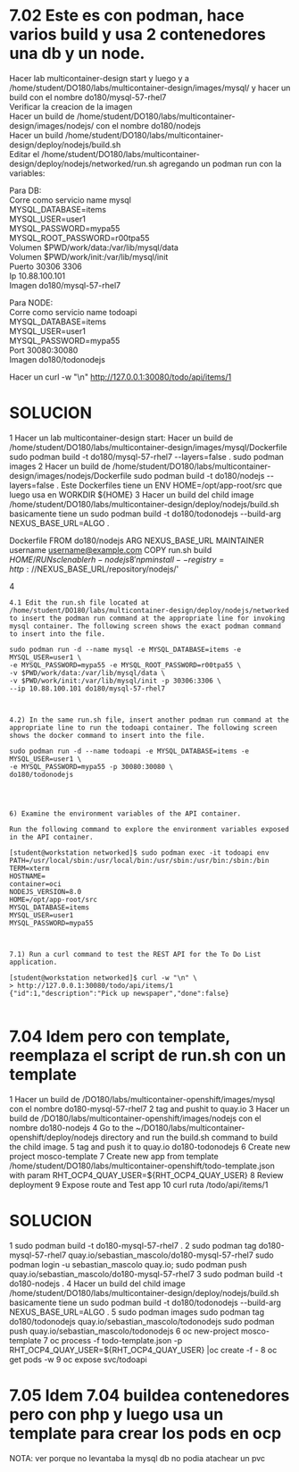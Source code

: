 # 7.02 Este es con podman, hace varios build y usa 2 contenedores una db y un node.  

Hacer lab multicontainer-design start y luego y a /home/student/DO180/labs/multicontainer-design/images/mysql/ y hacer un build con el nombre do180/mysql-57-rhel7  
Verificar la creacion de la imagen  
Hacer un build de /home/student/DO180/labs/multicontainer-design/images/nodejs/ con el nombre do180/nodejs  
Hacer un build /home/student/DO180/labs/multicontainer-design/deploy/nodejs/build.sh  
Editar el /home/student/DO180/labs/multicontainer-design/deploy/nodejs/networked/run.sh agregando un podman run con la variables:  
  
Para DB:  
Corre como servicio
name mysql  
MYSQL_DATABASE=items  
MYSQL_USER=user1  
MYSQL_PASSWORD=mypa55  
MYSQL_ROOT_PASSWORD=r00tpa55  
Volumen $PWD/work/data:/var/lib/mysql/data  
Volumen $PWD/work/init:/var/lib/mysql/init  
Puerto  30306 3306   
Ip 10.88.100.101  
Imagen do180/mysql-57-rhel7  
 
Para NODE:  
Corre como servicio
name todoapi  
MYSQL_DATABASE=items  
MYSQL_USER=user1  
MYSQL_PASSWORD=mypa55  
Port  30080:30080  
Imagen do180/todonodejs  


Hacer un curl -w "\n"  http://127.0.0.1:30080/todo/api/items/1  

# SOLUCION

1 Hacer un lab multicontainer-design start:
Hacer un build de  /home/student/DO180/labs/multicontainer-design/images/mysql/Dockerfile
sudo podman build -t do180/mysql-57-rhel7 --layers=false .
sudo podman images
2 Hacer un build de  /home/student/DO180/labs/multicontainer-design/images/nodejs/Dockerfile
sudo podman build -t do180/nodejs --layers=false .
Este Dockerfiles tiene un ENV HOME=/opt/app-root/src que luego usa en WORKDIR ${HOME}
3 Hacer un build del child image /home/student/DO180/labs/multicontainer-design/deploy/nodejs/build.sh 
basicamente tiene un sudo podman build -t do180/todonodejs --build-arg NEXUS_BASE_URL=ALGO .

Dockerfile
FROM do180/nodejs
ARG NEXUS_BASE_URL
MAINTAINER username <username@example.com>
COPY run.sh build ${HOME}/
RUN scl enable rh-nodejs8 'npm install --registry=http://$NEXUS_BASE_URL/repository/nodejs/'

4

```
4.1 Edit the run.sh file located at /home/student/DO180/labs/multicontainer-design/deploy/nodejs/networked to insert the podman run command at the appropriate line for invoking mysql container. The following screen shows the exact podman command to insert into the file.

sudo podman run -d --name mysql -e MYSQL_DATABASE=items -e MYSQL_USER=user1 \
-e MYSQL_PASSWORD=mypa55 -e MYSQL_ROOT_PASSWORD=r00tpa55 \
-v $PWD/work/data:/var/lib/mysql/data \
-v $PWD/work/init:/var/lib/mysql/init -p 30306:3306 \
--ip 10.88.100.101 do180/mysql-57-rhel7



4.2) In the same run.sh file, insert another podman run command at the appropriate line to run the todoapi container. The following screen shows the docker command to insert into the file.

sudo podman run -d --name todoapi -e MYSQL_DATABASE=items -e MYSQL_USER=user1 \
-e MYSQL_PASSWORD=mypa55 -p 30080:30080 \
do180/todonodejs




6) Examine the environment variables of the API container.

Run the following command to explore the environment variables exposed in the API container.

[student@workstation networked]$ sudo podman exec -it todoapi env
PATH=/usr/local/sbin:/usr/local/bin:/usr/sbin:/usr/bin:/sbin:/bin
TERM=xterm
HOSTNAME=
container=oci
NODEJS_VERSION=8.0
HOME=/opt/app-root/src
MYSQL_DATABASE=items
MYSQL_USER=user1
MYSQL_PASSWORD=mypa55



7.1) Run a curl command to test the REST API for the To Do List application.

[student@workstation networked]$ curl -w "\n" \
> http://127.0.0.1:30080/todo/api/items/1
{"id":1,"description":"Pick up newspaper","done":false}


```




# 7.04 Idem pero con template, reemplaza el script de run.sh con un template

1 Hacer un build de /DO180/labs/multicontainer-openshift/images/mysql con el nombre do180-mysql-57-rhel7
2 tag and pushit to quay.io 
3 Hacer un build de /DO180/labs/multicontainer-openshift/images/nodejs  con el nombre do180-nodejs
4 Go to the ~/DO180/labs/multicontainer-openshift/deploy/nodejs directory and run the build.sh command to build the child image.
5 tag and push it to quay.io do180-todonodejs
6 Create new project mosco-template
7 Create new app from template /home/student/DO180/labs/multicontainer-openshift/todo-template.json with param RHT_OCP4_QUAY_USER=${RHT_OCP4_QUAY_USER} 
8 Review deployment
9 Expose route and Test app
10 curl ruta /todo/api/items/1


# SOLUCION  

1 sudo podman build -t do180-mysql-57-rhel7 .
2 sudo podman tag do180-mysql-57-rhel7 quay.io/sebastian_mascolo/do180-mysql-57-rhel7
   sudo podman login -u sebastian_mascolo quay.io;  sudo podman push quay.io/sebastian_mascolo/do180-mysql-57-rhel7
3 sudo podman build -t do180-nodejs .
4 Hacer un build del child image /home/student/DO180/labs/multicontainer-design/deploy/nodejs/build.sh
   basicamente tiene un sudo podman build -t do180/todonodejs --build-arg NEXUS_BASE_URL=ALGO .
5 sudo podman images
   sudo podman tag do180/todonodejs quay.io/sebastian_mascolo/todonodejs
   sudo podman push quay.io/sebastian_mascolo/todonodejs
6 oc new-project mosco-template
7 oc process -f todo-template.json -p RHT_OCP4_QUAY_USER=${RHT_OCP4_QUAY_USER} |oc create -f -
8 oc get pods -w
9 oc expose svc/todoapi  


# 7.05 Idem 7.04 buildea contenedores pero con php y luego usa un template para crear los pods en ocp

NOTA: ver porque no levantaba la mysql db no podia atachear un pvc

